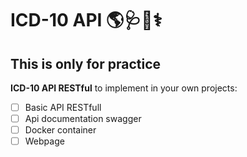 # ICD-10 API 🌎🩺📃⚕

## This is only for practice

**ICD-10 API RESTful** to implement in your own projects:

- [ ] Basic API RESTfull
- [ ] Api documentation swagger
- [ ] Docker container
- [ ] Webpage
